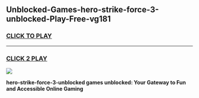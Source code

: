 
## Unblocked-Games-hero-strike-force-3-unblocked-Play-Free-vg181
<h3>
<a href="https://premium76.site?title=hero-strike-force-3-unblocked&ref=23A">CLICK TO PLAY</a></h3>
<hr>

<h3>
<a href="https://premium76.site?title=hero-strike-force-3-unblocked&ref=23A">CLICK 2 PLAY</a>
  
</h3>

<a href="https://premium76.site?title=hero-strike-force-3-unblocked&ref=23A"><img src="https://clearcache.store/games.png"></a>


**hero-strike-force-3-unblocked games unblocked: Your Gateway to Fun and Accessible Online Gaming**
